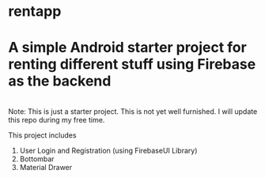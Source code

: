 # rentapp
<h1>A simple Android starter project for renting different stuff using Firebase as the backend </h1><br/>
Note: This is just a starter project. This is not yet well furnished. I will update this repo during my free time. 

This project includes <br/>
1. User Login and Registration (using FirebaseUI Library) <br/>
2. Bottombar <br/>
3. Material Drawer <br/>
